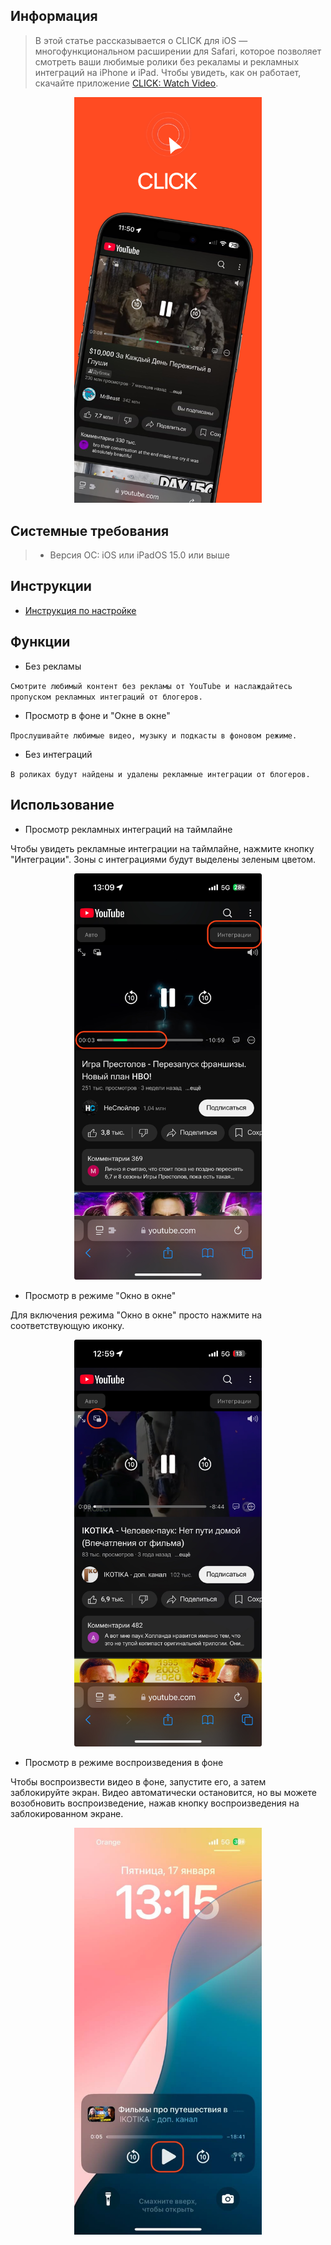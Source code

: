 ## Информация

> В этой статье рассказывается о CLICK для iOS — многофункциональном расширении для Safari, которое позволяет смотреть ваши любимые ролики без рекaламы и рекламных интеграций на iPhone и iPad. Чтобы увидеть, как он работает, скачайте приложение [CLICK: Watch Video](https://apps.apple.com/us/app/click-watch-video/id6740205263).

<p align="center"><img src="image-17.png" width="300"></p> 

## Системные требования

> * Версия ОС: iOS или iPadOS 15.0 или выше

## Инструкции
- [Инструкция по настройке](/install_ios.md)

## Функции

* Без рекламы

`Смотрите любимый контент без рекламы от YouTube и наслаждайтесь пропуском рекламных интеграций от блогеров.`

* Просмотр в фоне и "Окне в окне"

`Прослушивайте любимые видео, музыку и подкасты в фоновом режиме.`

* Без интеграций

`В роликах будут найдены и удалены рекламные интеграции от блогеров.`

## Использование

* Просмотр рекламных интеграций на таймлайне

Чтобы увидеть рекламные интеграции на таймлайне, нажмите кнопку "Интеграции". Зоны с интеграциями будут выделены зеленым цветом.

<p align="center"><img src="IMG_583266C6AF72-1.jpeg" width="300"></p>

* Просмотр в режиме "Окно в окне"

Для включения режима "Окно в окне" просто нажмите на соответствующую иконку.

<p align="center"><img src="IMG_8158A2DFD36A-1.jpeg" width="300"></p>

* Просмотр в режиме воспроизведения в фоне

Чтобы воспроизвести видео в фоне, запустите его, а затем заблокируйте экран. Видео автоматически остановится, но вы можете возобновить воспроизведение, нажав кнопку воспроизведения на заблокированном экране.

<p align="center"><img src="2025-01-13.56.42.jpg" width="300"></p>





